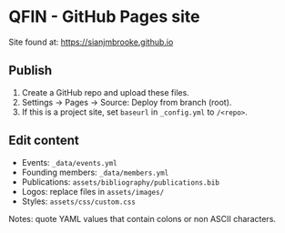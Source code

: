 
# QFIN - GitHub Pages site
Site found at: https://sianjmbrooke.github.io

## Publish
1. Create a GitHub repo and upload these files.
2. Settings -> Pages -> Source: Deploy from branch (root).
3. If this is a project site, set `baseurl` in `_config.yml` to `/<repo>`.

## Edit content
- Events: `_data/events.yml`
- Founding members: `_data/members.yml`
- Publications: `assets/bibliography/publications.bib`
- Logos: replace files in `assets/images/`
- Styles: `assets/css/custom.css`

Notes: quote YAML values that contain colons or non ASCII characters.
